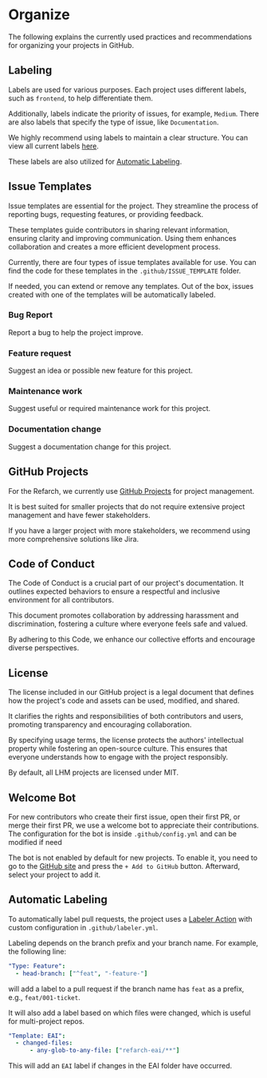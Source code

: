 # Organize

The following explains the currently used
practices and recommendations for organizing
your projects in GitHub.

## Labeling

Labels are used for various purposes. Each project uses
different labels, such as `frontend`, to help
differentiate them.

Additionally, labels indicate the priority of
issues, for example, `Medium`. There are also labels
that specify the type of issue, like
`Documentation`.

We highly recommend using labels to maintain a
clear structure. You can view all current labels
[here](https://github.com/it-at-m/refarch-templates/labels).

These labels are also utilized for [Automatic
Labeling](#automatic-labeling).

## Issue Templates

Issue templates are essential for the project.
They streamline the process of reporting bugs,
requesting features, or providing feedback.

These templates guide contributors in sharing
relevant information, ensuring clarity and
improving communication. Using them enhances
collaboration and creates a more efficient
development process.

Currently, there are four types of issue templates
available for use. You can find the code for these
templates in the `.github/ISSUE_TEMPLATE` folder.

If needed, you can extend or remove any templates.
Out of the box, issues created with one of the
templates will be automatically labeled.

### Bug Report

Report a bug to help the project improve.

### Feature request

Suggest an idea or possible new feature for this project.

### Maintenance work

Suggest useful or required maintenance work for this project.

### Documentation change

Suggest a documentation change for this project.

## GitHub Projects

For the Refarch, we currently use
[GitHub Projects](https://docs.github.com/de/issues/planning-and-tracking-with-projects/learning-about-projects/about-projects)
for project management.

It is best suited for smaller projects that do
not require extensive project management and
have fewer stakeholders.

If you have a larger project with more
stakeholders, we recommend using more
comprehensive solutions like Jira.

## Code of Conduct

The Code of Conduct is a crucial part of our
project's documentation. It outlines expected
behaviors to ensure a respectful and inclusive
environment for all contributors.

This document promotes collaboration by
addressing harassment and discrimination,
fostering a culture where everyone feels safe
and valued.

By adhering to this Code, we enhance our
collective efforts and encourage diverse
perspectives.

## License

The license included in our GitHub project is a
legal document that defines how the project's code
and assets can be used, modified, and shared.

It clarifies the rights and responsibilities of
both contributors and users, promoting transparency
and encouraging collaboration.

By specifying usage terms, the license protects
the authors' intellectual property while fostering
an open-source culture. This ensures that everyone
understands how to engage with the project
responsibly.

By default, all LHM projects are licensed under
MIT.

## Welcome Bot

For new contributors who create their first issue, open their first
PR, or merge their first PR, we use a welcome bot to appreciate their
contributions. The configuration for the bot is inside
`.github/config.yml` and can be modified if need

The bot is not enabled by default for new projects. To enable it, you need
to go to the [GitHub site](https://probot.github.io/apps/welcome/) and press
the `+ Add to GitHub` button. Afterward, select your project to add it.

## Automatic Labeling

To automatically label pull requests, the project
uses a [Labeler Action](https://github.com/actions/labeler)
with custom configuration in `.github/labeler.yml`.

Labeling depends on the branch prefix and your
branch name. For example, the following line:

```yml
"Type: Feature":
  - head-branch: ["^feat", "-feature-"]
```

will add a label to a pull request if the branch
name has `feat` as a prefix, e.g., `feat/001-ticket`.

It will also add a label based on which files were
changed, which is useful for multi-project repos.

```yml
"Template: EAI":
  - changed-files:
      - any-glob-to-any-file: ["refarch-eai/**"]
```

This will add an `EAI` label if changes in the EAI
folder have occurred.
